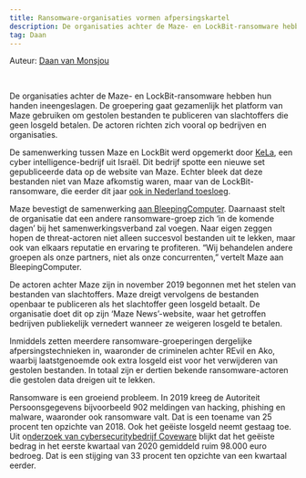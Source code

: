 ```yaml
---
title: Ransomware-organisaties vormen afpersingskartel
description: De organisaties achter de Maze- en LockBit-ransomware hebben hun handen ineengeslagen. De groepering gaat gezamenlijk het platform van Maze gebruiken om gestolen bestanden te publiceren van slachtoffers die geen losgeld betalen. De actoren richten zich vooral op bedrijven en organisaties.
tag: Daan
---
```

<p class="auteur">Auteur: <a href="https://opgelichtoverijssel.nl/tag/Daan">Daan van Monsjou</a></p>
<br>

De organisaties achter de Maze- en LockBit-ransomware hebben hun handen ineengeslagen. De groepering gaat gezamenlijk het platform van Maze gebruiken om gestolen bestanden te publiceren van slachtoffers die geen losgeld betalen. De actoren richten zich vooral op bedrijven en organisaties.

De samenwerking tussen Maze en LockBit werd opgemerkt door [KeLa](https://ke-la.com/), een cyber intelligence-bedrijf uit Israël. Dit bedrijf spotte een nieuwe set gepubliceerde data op de website van Maze. Echter bleek dat deze bestanden niet van Maze afkomstig waren, maar van de LockBit-ransomware, die eerder dit jaar [ook in Nederland toesloeg](https://www.volkskrant.nl/nieuws-achtergrond/niet-betalen-aan-computergijzelaars-klinkt-goed-tot-je-wordt-gehackt~bf580bf6/).

Maze bevestigt de samenwerking [aan BleepingComputer](https://www.bleepingcomputer.com/news/security/ransomware-gangs-team-up-to-form-extortion-cartel/). Daarnaast stelt de organisatie dat een andere ransomware-groep zich ‘in de komende dagen’ bij het samenwerkingsverband zal voegen. Naar eigen zeggen hopen de threat-actoren niet alleen succesvol bestanden uit te lekken, maar ook van elkaars reputatie en ervaring te profiteren. “Wij behandelen andere groepen als onze partners, niet als onze concurrenten,” vertelt Maze aan BleepingComputer.

De actoren achter Maze zijn in november 2019 begonnen met het stelen van bestanden van slachtoffers. Maze dreigt vervolgens de bestanden openbaar te publiceren als het slachtoffer geen losgeld betaalt. De organisatie doet dit op zijn ‘Maze News’-website, waar het getroffen bedrijven publiekelijk vernedert wanneer ze weigeren losgeld te betalen.

Inmiddels zetten meerdere ransomware-groeperingen dergelijke afpersingstechnieken in, waaronder de criminelen achter REvil en Ako, waarbij laatstgenoemde ook extra losgeld eist voor het verwijderen van gestolen bestanden. In totaal zijn er dertien bekende ransomware-actoren die gestolen data dreigen uit te lekken.

Ransomware is een groeiend probleem. In 2019 kreeg de Autoriteit Persoonsgegevens bijvoorbeeld 902 meldingen van hacking, phishing en malware, waaronder ook ransomware valt. Dat is een toename van 25 procent ten opzichte van 2018. Ook het geëiste losgeld neemt gestaag toe. Uit o[nderzoek van cybersecuritybedrijf Coveware](https://www.coveware.com/blog/q1-2020-ransomware-marketplace-report) blijkt dat het geëiste bedrag in het eerste kwartaal van 2020 gemiddeld ruim 98.000 euro bedroeg. Dat is een stijging van 33 procent ten opzichte van een kwartaal eerder.
